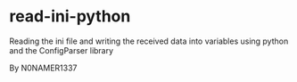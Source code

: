 # read-ini-python
Reading the ini file and writing the received data into variables using python and the ConfigParser library



By N0NAMER1337
